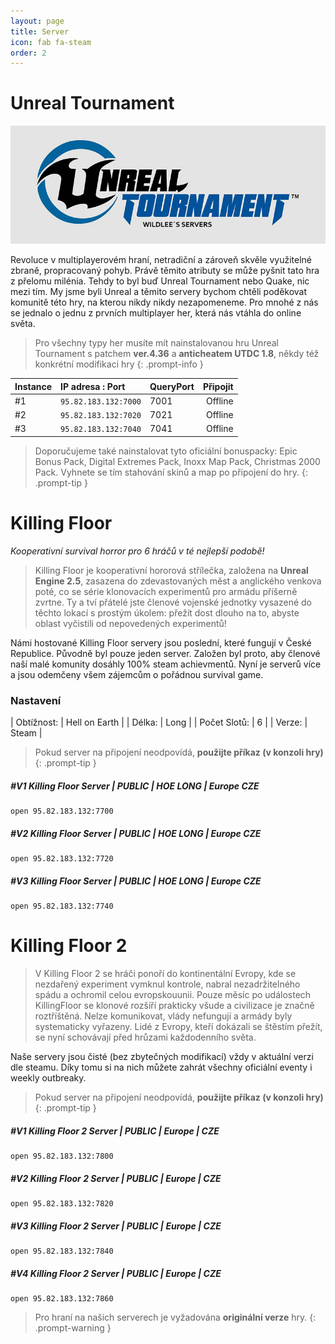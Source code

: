 ```yaml
---
layout: page
title: Server
icon: fab fa-steam
order: 2
---
```


# Unreal Tournament

[![ut-srv](/img/page/ut-srv.png)]()

Revoluce v multiplayerovém hraní, netradiční a zároveň skvěle využitelné zbraně, propracovaný pohyb. Právě těmito atributy se může pyšnit tato hra z přelomu milénia. Tehdy to byl buď Unreal Tournament nebo Quake, nic mezi tím.
My jsme byli Unreal a těmito servery bychom chtěli poděkovat komunitě této hry, na kterou nikdy nikdy nezapomeneme.
Pro mnohé z nás se jednalo o jednu z prvních multiplayer her, která nás vtáhla do online světa.

> Pro všechny typy her musíte mít nainstalovanou hru Unreal Tournament s patchem **ver.4.36** a **anticheatem UTDC 1.8**, někdy též konkrétní modifikaci hry
{: .prompt-info }

| Instance | IP adresa : Port | QueryPort | Připojit |
| :- | :--------------- | :------ | ------: |
| #1 | `95.82.183.132:7000` | 7001 | Offline |
| #2 | `95.82.183.132:7020` | 7021 | Offline |
| #3 | `95.82.183.132:7040` | 7041 | Offline |

> Doporučujeme také nainstalovat tyto oficiální bonuspacky: Epic Bonus Pack, Digital Extremes Pack, Inoxx Map Pack, Christmas 2000 Pack. Vyhnete se tím stahování skinů a map po připojení do hry.
{: .prompt-tip }

# Killing Floor

*Kooperativní survival horror pro 6 hráčů v té nejlepší podobě!*

> Killing Floor je kooperativní hororová střílečka, založena na __Unreal Engine 2.5__, zasazena do zdevastovaných měst a anglického venkova poté, co se série klonovacích experimentů pro armádu příšerně zvrtne.
Ty a tví přátelé jste členové vojenské jednotky vysazené do těchto lokací s prostým úkolem: přežít dost dlouho na to, abyste oblast vyčistili od nepovedených experimentů!

Námi hostované Killing Floor servery jsou poslední, které fungují v České Republice. Původně byl pouze jeden server. Založen byl proto, aby členové naší malé komunity dosáhly 100% steam achievmentů. Nyní je serverů více a jsou odemčeny všem zájemcům o pořádnou survival game.

### Nastavení

| Obtížnost:   | Hell on Earth |
| Délka:       | Long          |
| Počet Slotů: | 6             |
| Verze:       | Steam         |

> Pokud server na připojení neodpovídá, __použijte příkaz (v konzoli hry)__
{: .prompt-tip }

##### #V1 Killing Floor Server | PUBLIC | HOE LONG | Europe CZE

```console
open 95.82.183.132:7700
```

##### #V2 Killing Floor Server | PUBLIC | HOE LONG | Europe CZE

```console
open 95.82.183.132:7720
```

##### #V3 Killing Floor Server | PUBLIC | HOE LONG | Europe CZE

```console
open 95.82.183.132:7740
```

# Killing Floor 2

> V Killing Floor 2 se hráči ponoří do kontinentální Evropy, kde se nezdařený experiment vymknul kontrole, nabral nezadržitelného spádu a ochromil celou evropskouunii. Pouze měsíc po událostech KillingFloor se klonové rozšíří prakticky všude a civilizace je značně roztříštěná. Nelze komunikovat, vlády nefungují a armády byly systematicky vyřazeny. Lidé z Evropy, kteří dokázali se štěstím přežít, se nyní schovávají před hrůzami každodenního světa.

Naše servery jsou čisté (bez zbytečných modifikací) vždy v aktuální verzi dle steamu. Díky tomu si na nich můžete zahrát všechny oficiální eventy i weekly outbreaky.

> Pokud server na připojení neodpovídá, __použijte příkaz (v konzoli hry)__
{: .prompt-tip }

##### #V1 Killing Floor 2 Server | PUBLIC | Europe | CZE

```console
open 95.82.183.132:7800
```

##### #V2 Killing Floor 2 Server | PUBLIC | Europe | CZE

```console
open 95.82.183.132:7820
```

##### #V3 Killing Floor 2 Server | PUBLIC | Europe | CZE

```console
open 95.82.183.132:7840
```

##### #V4 Killing Floor 2 Server | PUBLIC | Europe | CZE

```console
open 95.82.183.132:7860
```

> Pro hraní na našich serverech je vyžadována __originální verze__ hry.
{: .prompt-warning }